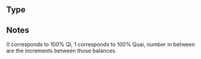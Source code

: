 ## Type

## Notes

0 corresponds to 100% Qi, 1 corresponds to 100% Quai, number in between are the increments between those balances.